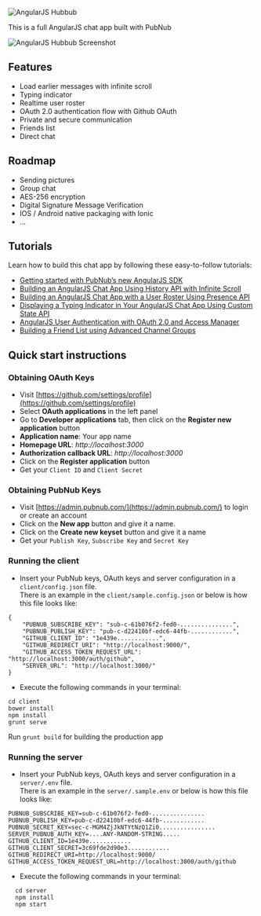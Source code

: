 ![AngularJS Hubbub](http://cl.ly/0S3f3Q1C3q0O/Hubbub%20logo.png)

This is a full AngularJS chat app built with PubNub


![AngularJS Hubbub Screenshot](http://cl.ly/1p3A0q2m0L0j/Hubbub%20screen%20shot.png)

## Features

- Load earlier messages with infinite scroll
- Typing indicator
- Realtime user roster
- OAuth 2.0 authentication flow with Github OAuth
- Private and secure communication
- Friends list
- Direct chat 

## Roadmap 

- Sending pictures
- Group chat
- AES-256 encryption
- Digital Signature Message Verification
- IOS / Android native packaging with Ionic
- ...

## Tutorials

Learn how to build this chat app by following these easy-to-follow tutorials:

- [Getting started with PubNub’s new AngularJS SDK](https://www.pubnub.com/blog/2016-02-11-getting-started-with-pubnub-new-angularjs-sdk/)
- [Building an AngularJS Chat App Using History API with Infinite Scroll](https://www.pubnub.com/blog/2016-03-01-building-an-angularjs-chat-app-with-infinite-scroll/)
- [Building an AngularJS Chat App with a User Roster Using Presence API](https://www.pubnub.com/blog/2016-03-15-building-an-angularjs-chat-app-with-a-real-time-user-roster-and-typing-indicator-using-presence-api/)
- [Displaying a Typing Indicator in Your AngularJS Chat App Using Custom State
API](https://www.pubnub.com/blog/2016-03-21-displaying-a-typing-indicator-in-your-angularjs-chat-app/)
- [AngularJS User Authentication with OAuth 2.0 and Access Manager](https://www.pubnub.com/blog/2016-04-20-angularjs-user-authentication-with-oauth-2-access-manager/)
- [Building a Friend List using Advanced Channel Groups](https://www.pubnub.com/blog/2016-05-19-angularjs-building-a-friend-list-using-advanced-channel-groups/)

## Quick start instructions

### Obtaining OAuth Keys

- Visit [https://github.com/settings/profile](https://github.com/settings/profile)
- Select **OAuth applications** in the left panel
- Go to **Developer applications** tab, then click on the **Register new application** button
 - **Application name**: Your app name
 - **Homepage URL**: *http://localhost:3000* 
 - **Authorization callback URL**: *http://localhost:3000*
- Click on the **Register application** button
- Get your `Client ID` and `Client Secret`

### Obtaining PubNub Keys

- Visit [https://admin.pubnub.com/](https://admin.pubnub.com/) to login or create an account
- Click on the **New app** button and give it a name.
- Click on the **Create new keyset** button and give it a name
- Get your `Publish Key`, `Subscribe Key` and `Secret Key`

### Running the client

- Insert your PubNub keys, OAuth keys and server configuration in a `client/config.json` file. <br />
There is an example in the `client/sample.config.json` or below is how this file looks like:

```
{
	"PUBNUB_SUBSCRIBE_KEY": "sub-c-61b076f2-fed0-...............",
	"PUBNUB_PUBLISH_KEY": "pub-c-d22410bf-edc6-44fb-............",
	"GITHUB_CLIENT_ID": "1e439e............",
	"GITHUB_REDIRECT_URI": "http://localhost:9000/",
	"GITHUB_ACCESS_TOKEN_REQUEST_URL": "http://localhost:3000/auth/github",
	"SERVER_URL": "http://localhost:3000/"
}
```
- Execute the following commands in your terminal: 
```
cd client
bower install
npm install
grunt serve
```

Run `grunt build` for building the production app

### Running the server

- Insert your PubNub keys, OAuth keys and server configuration in a `server/.env` file. <br />
There is an example in the `server/.sample.env` or below is how this file looks like:

```
PUBNUB_SUBSCRIBE_KEY=sub-c-61b076f2-fed0-...............
PUBNUB_PUBLISH_KEY=pub-c-d22410bf-edc6-44fb-............
PUBNUB_SECRET_KEY=sec-c-MGM4ZjJkNTYtNzQ1Zi0................
SERVER_PUBNUB_AUTH_KEY=....ANY-RANDOM-STRING.....
GITHUB_CLIENT_ID=1e439e............
GITHUB_CLIENT_SECRET=3c69fde2d90e3............
GITHUB_REDIRECT_URI=http://localhost:9000/
GITHUB_ACCESS_TOKEN_REQUEST_URL=http://localhost:3000/auth/github
```

- Execute the following commands in your terminal: 
```
  cd server
  npm install
  npm start
```

